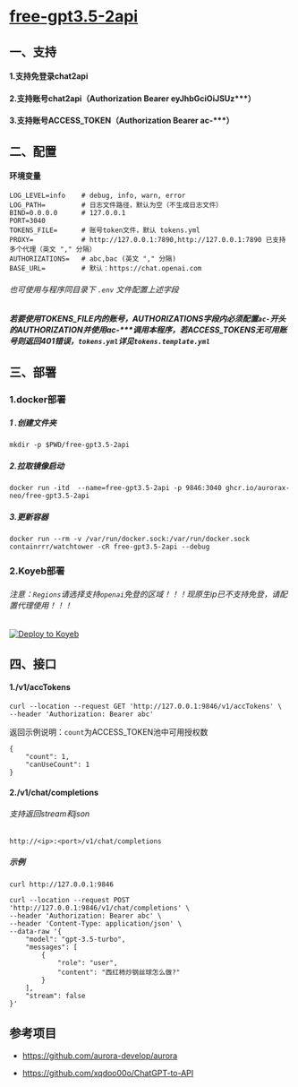 # [free-gpt3.5-2api](https://github.com/aurorax-neo/free-gpt3.5-2api)



## 一、支持

#### 1.支持免登录chat2api

#### 2.支持账号chat2api（Authorization Bearer eyJhbGciOiJSUz***）

#### 3.支持账号ACCESS_TOKEN（Authorization Bearer ac-***）

## 二、配置

#### 环境变量

```
LOG_LEVEL=info    # debug, info, warn, error
LOG_PATH=         # 日志文件路径，默认为空（不生成日志文件）
BIND=0.0.0.0      # 127.0.0.1
PORT=3040
TOKENS_FILE=      # 账号token文件，默认 tokens.yml
PROXY=            # http://127.0.0.1:7890,http://127.0.0.1:7890 已支持多个代理（英文 "," 分隔）
AUTHORIZATIONS=   # abc,bac (英文 "," 分隔)
BASE_URL=         # 默认：https://chat.openai.com
```

###### 也可使用与程序同目录下 `.env` 文件配置上述字段

##### 若要使用TOKENS_FILE内的账号，AUTHORIZATIONS字段内必须配置`ac-`开头的AUTHORIZATION并使用ac-***调用本程序，若ACCESS_TOKENS无可用账号则返回401错误，`tokens.yml`详见`tokens.template.yml`

## 三、部署

### 1.docker部署

##### 1 .创建文件夹

```
mkdir -p $PWD/free-gpt3.5-2api
```

##### 2.拉取镜像启动

```
docker run -itd  --name=free-gpt3.5-2api -p 9846:3040 ghcr.io/aurorax-neo/free-gpt3.5-2api
```

##### 3.更新容器

```
docker run --rm -v /var/run/docker.sock:/var/run/docker.sock containrrr/watchtower -cR free-gpt3.5-2api --debug
```

### 2.Koyeb部署

###### 注意：`Regions`请选择支持`openai`免登的区域！！！现原生ip已不支持免登，请配置代理使用！！！

[![Deploy to Koyeb](https://www.koyeb.com/static/images/deploy/button.svg)](https://app.koyeb.com/deploy?type=docker&name=free-gpt3-5-2api&region=par&ports=3040;http;/&image=ghcr.io/aurorax-neo/free-gpt3.5-2api)

## 四、接口

#### 1./v1/accTokens

```
curl --location --request GET 'http://127.0.0.1:9846/v1/accTokens' \
--header 'Authorization: Bearer abc'
```

返回示例说明：`count`为ACCESS_TOKEN池中可用授权数

```
{
    "count": 1,
    "canUseCount": 1
}
```

#### 2./v1/chat/completions

###### 支持返回stream和json

```
http://<ip>:<port>/v1/chat/completions
```

##### 示例

```
curl http://127.0.0.1:9846
```

```
curl --location --request POST 'http://127.0.0.1:9846/v1/chat/completions' \
--header 'Authorization: Bearer abc' \
--header 'Content-Type: application/json' \
--data-raw '{
    "model": "gpt-3.5-turbo",
    "messages": [
        {
            "role": "user",
            "content": "西红柿炒钢丝球怎么做?"
        }
    ],
    "stream": false
}'
```

## 参考项目

- https://github.com/aurora-develop/aurora

- https://github.com/xqdoo00o/ChatGPT-to-API

